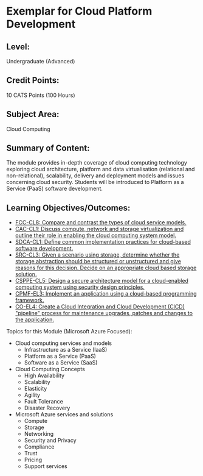 # Exemplar for Cloud Platform Development

## Level: 
Undergraduate (Advanced)

## Credit Points: 
10 CATS Points (100 Hours)

## Subject Area: 
Cloud Computing

## Summary of Content: 
The module provides in-depth coverage of cloud computing technology exploring cloud architecture, 
platform and data virtualisation (relational and non-relational), scalability, delivery and 
deployment models and issues concerning cloud security. Students will be introduced to 
Platform as a Service (PaaS) software development.


## Learning Objectives/Outcomes:

* [FCC-CL8: Compare and contrast the types of cloud service models.](../KAs/LOs/FCC-CL8.md)
* [CAC-CL1: Discuss compute, network and storage virtualization and outline their role in enabling the cloud computing system model.](../KAs/LOs/CAC-CL1.md)
* [SDCA-CL1: Define common implementation practices for cloud-based software development.](../KAs/LOs/SDCA-CL1.md)
* [SRC-CL3: Given a scenario using storage, determine whether the storage abstraction should be structured or unstructured and give reasons for this decision. Decide on an appropriate cloud based storage solution. ](../KAs/LOs/SRC-CL3.md)
* [CSPPE-CL5: Design a secure architecture model for a cloud-enabled computing system using security design principles.](../KAs/LOs/CSPPE-CL5.md)
* [CPMF-EL3: Implement an application using a cloud-based programming framework.](../KAs/LOs/CPMF-EL3.md)
* [CO-EL4: Create a Cloud Integration and Cloud Development (CICD) "pipeline" process for maintenance upgrades, patches and changes to the application.](../KAs/LOs/CO-EL4.md)


Topics for this Module (Microsoft Azure Focused):

* Cloud computing services and models
    * Infrastructure as a Service (IaaS) 
    * Platform as a Service (PaaS)
    * Software as a Service (SaaS)
* Cloud Computing Concepts
    * High Availability
    * Scalability
    * Elasticity
    * Agility
    * Fault Tolerance
    * Disaster Recovery
* Microsoft Azure services and solutions
    * Compute
    * Storage
    * Networking
    * Security and Privacy
    * Compliance
    * Trust 
    * Pricing
    * Support services

